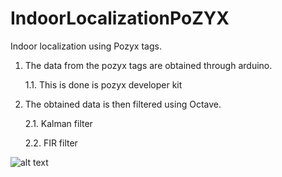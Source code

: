 # IndoorLocalizationPoZYX
Indoor localization using Pozyx tags.

1. The data from the pozyx tags are obtained through arduino.

	1.1. This is done is pozyx developer kit

2. The obtained data is then filtered using Octave.

	2.1. Kalman filter
	
	2.2. FIR filter

![alt text](https://github.com/avinaash67/Localization_Arduino_PoZYX/blob/master/pozyx_arduino.jpg?raw=true)